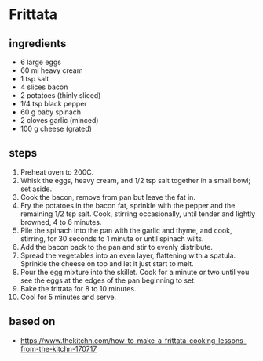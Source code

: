 # Frittata

## ingredients

- 6 large eggs
- 60 ml heavy cream
- 1 tsp salt
- 4 slices bacon
- 2 potatoes (thinly sliced)
- 1/4 tsp black pepper
- 60 g baby spinach
- 2 cloves garlic (minced)
- 100 g cheese (grated)

## steps

1. Preheat oven to 200C.
2. Whisk the eggs, heavy cream, and 1/2 tsp salt together in a small bowl; set aside.
3. Cook the bacon, remove from pan but leave the fat in.
4. Fry the potatoes in the bacon fat, sprinkle with the pepper and the remaining 1/2 tsp salt. Cook, stirring occasionally, until tender and lightly browned, 4 to 6 minutes.
5. Pile the spinach into the pan with the garlic and thyme, and cook, stirring, for 30 seconds to 1 minute or until spinach wilts.
6. Add the bacon back to the pan and stir to evenly distribute.
7. Spread the vegetables into an even layer, flattening with a spatula. Sprinkle the cheese on top and let it just start to melt.
8. Pour the egg mixture into the skillet. Cook for a minute or two until you see the eggs at the edges of the pan beginning to set.
9. Bake the frittata for 8 to 10 minutes.
10. Cool for 5 minutes and serve.

## based on

- https://www.thekitchn.com/how-to-make-a-frittata-cooking-lessons-from-the-kitchn-170717
